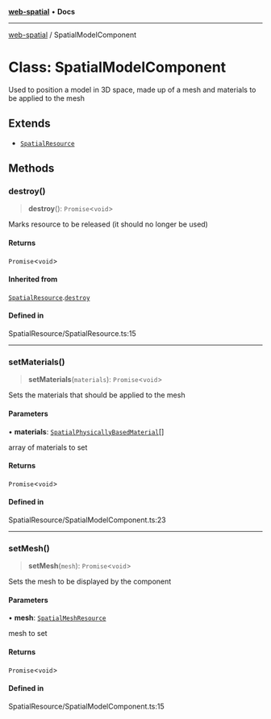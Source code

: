 [**web-spatial**](../README.md) • **Docs**

***

[web-spatial](../globals.md) / SpatialModelComponent

# Class: SpatialModelComponent

Used to position a model in 3D space, made up of a mesh and materials to be applied to the mesh

## Extends

- [`SpatialResource`](SpatialResource.md)

## Methods

### destroy()

> **destroy**(): `Promise`\<`void`\>

Marks resource to be released (it should no longer be used)

#### Returns

`Promise`\<`void`\>

#### Inherited from

[`SpatialResource`](SpatialResource.md).[`destroy`](SpatialResource.md#destroy)

#### Defined in

SpatialResource/SpatialResource.ts:15

***

### setMaterials()

> **setMaterials**(`materials`): `Promise`\<`void`\>

Sets the materials that should be applied to the mesh

#### Parameters

• **materials**: [`SpatialPhysicallyBasedMaterial`](SpatialPhysicallyBasedMaterial.md)[]

array of materials to set

#### Returns

`Promise`\<`void`\>

#### Defined in

SpatialResource/SpatialModelComponent.ts:23

***

### setMesh()

> **setMesh**(`mesh`): `Promise`\<`void`\>

Sets the mesh to be displayed by the component

#### Parameters

• **mesh**: [`SpatialMeshResource`](SpatialMeshResource.md)

mesh to set

#### Returns

`Promise`\<`void`\>

#### Defined in

SpatialResource/SpatialModelComponent.ts:15
